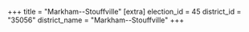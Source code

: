 +++
title = "Markham--Stouffville"
[extra]
election_id = 45
district_id = "35056"
district_name = "Markham--Stouffville"
+++
